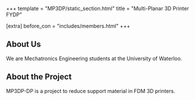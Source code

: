 +++
template = "MP3DP/static_section.html"
title = "Multi-Planar 3D Printer FYDP"

[extra]
before_con = "includes/members.html"
+++

## About Us

We are Mechatronics Engineering students at the University of Waterloo.

## About the Project

MP3DP-DP is a project to reduce support material in FDM 3D printers.
